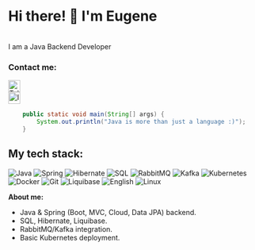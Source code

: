 
<h1>
  Hi there! 👋 I'm Eugene </br>
</h1>

</br>I am a Java Backend Developer


<h3>Contact me:</h3>

[<img src="https://img.icons8.com/color/48/000000/telegram-app--v1.png" alt="Telegram" width="24" height="24">](https://t.me/YJ1nn)  
[<img src="https://img.icons8.com/color/48/000000/instagram-new--v1.png" alt="Instagram" width="24" height="24">](https://www.instagram.com/just_you.dzhin?igsh=ODMybjc1MWRxeTl2&utm_source=qr)  

```java
    public static void main(String[] args) {
        System.out.println("Java is more than just a language :)");
    }
```

<h2>  My tech stack:</h2>

![Java](https://img.shields.io/badge/Java-ED8B00?style=for-the-badge&logo=openjdk&logoColor=white)
![Spring](https://img.shields.io/badge/Spring-6DB33F?style=for-the-badge&logo=spring&logoColor=white)
![Hibernate](https://img.shields.io/badge/Hibernate-59666C?style=for-the-badge&logo=hibernate&logoColor=white)
![SQL](https://img.shields.io/badge/MySQL-4479A1?style=for-the-badge&logo=mysql&logoColor=white)
![RabbitMQ](https://img.shields.io/badge/RabbitMQ-FF6600?style=for-the-badge&logo=rabbitmq&logoColor=white)
![Kafka](https://img.shields.io/badge/Kafka-231F20?style=for-the-badge&logo=apachekafka&logoColor=white)
![Kubernetes](https://img.shields.io/badge/Kubernetes-326CE5?style=for-the-badge&logo=kubernetes&logoColor=white)
![Docker](https://img.shields.io/badge/Docker-2496ED?style=for-the-badge&logo=docker&logoColor=white)
![Git](https://img.shields.io/badge/Git-F05032?style=for-the-badge&logo=git&logoColor=white)
![Liquibase](https://img.shields.io/badge/Liquibase-2962FF?style=for-the-badge&logo=databricks&logoColor=white)
![English](https://img.shields.io/badge/English-B1/B2-blue?style=for-the-badge&logo=google-translate)
![Linux](https://img.shields.io/badge/Linux-FCC624?style=for-the-badge&logo=linux&logoColor=black)




**About me:**
- Java & Spring (Boot, MVC, Cloud, Data JPA) backend.
- SQL, Hibernate, Liquibase.
- RabbitMQ/Kafka integration.
- Basic Kubernetes deployment.
